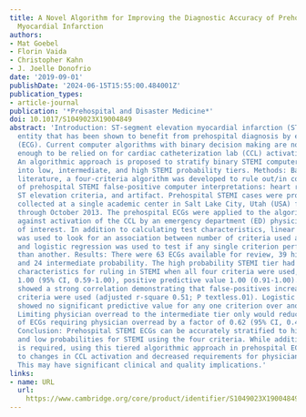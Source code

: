 ```yaml
---
title: A Novel Algorithm for Improving the Diagnostic Accuracy of Prehospital ST-Elevation
  Myocardial Infarction
authors:
- Mat Goebel
- Florin Vaida
- Christopher Kahn
- J. Joelle Donofrio
date: '2019-09-01'
publishDate: '2024-06-15T15:55:00.484001Z'
publication_types:
- article-journal
publication: '*Prehospital and Disaster Medicine*'
doi: 10.1017/S1049023X19004849
abstract: 'Introduction: ST-segment elevation myocardial infarction (STEMI) is a time-sensitive
  entity that has been shown to benefit from prehospital diagnosis by electrocardiogram
  (ECG). Current computer algorithms with binary decision making are not accurate
  enough to be relied on for cardiac catheterization lab (CCL) activation. Hypothesis:
  An algorithmic approach is proposed to stratify binary STEMI computerized ECG interpretations
  into low, intermediate, and high STEMI probability tiers. Methods: Based on previous
  literature, a four-criteria algorithm was developed to rule out/in common causes
  of prehospital STEMI false-positive computer interpretations: heart rate, QRS width,
  ST elevation criteria, and artifact. Prehospital STEMI cases were prospectively
  collected at a single academic center in Salt Lake City, Utah (USA) from May 2012
  through October 2013. The prehospital ECGs were applied to the algorithm and compared
  against activation of the CCL by an emergency department (ED) physician as the outcome
  of interest. In addition to calculating test characteristics, linear regression
  was used to look for an association between number of criteria used and accuracy,
  and logistic regression was used to test if any single criterion performed better
  than another. Results: There were 63 ECGs available for review, 39 high probability
  and 24 intermediate probability. The high probability STEMI tier had excellent test
  characteristics for ruling in STEMI when all four criteria were used, specificity
  1.00 (95% CI, 0.59-1.00), positive predictive value 1.00 (0.91-1.00). Linear regression
  showed a strong correlation demonstrating that false-positives increased as fewer
  criteria were used (adjusted r-square 0.51; P textless.01). Logistic regression
  showed no significant predictive value for any one criterion over another (P = .80).
  Limiting physician overread to the intermediate tier only would reduce the number
  of ECGs requiring physician overread by a factor of 0.62 (95% CI, 0.48-0.75; P textless.01).
  Conclusion: Prehospital STEMI ECGs can be accurately stratified to high, intermediate,
  and low probabilities for STEMI using the four criteria. While additional study
  is required, using this tiered algorithmic approach in prehospital ECGs could lead
  to changes in CCL activation and decreased requirements for physician overread.
  This may have significant clinical and quality implications.'
links:
- name: URL
  url: 
    https://www.cambridge.org/core/product/identifier/S1049023X19004849/type/journal_article
---
```

